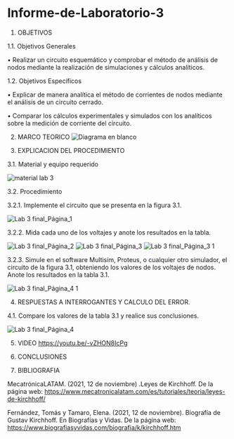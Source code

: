 # Informe-de-Laboratorio-3

1.	OBJETIVOS 

1.1.	Objetivos Generales 

•	Realizar un circuito esquemático y comprobar el método de análisis de nodos mediante la realización de simulaciones y cálculos analíticos. 

1.2.	Objetivos Específicos 

•	Explicar de manera analítica el método de corrientes de nodos mediante el análisis de un circuito cerrado. 

•	Comparar los cálculos experimentales y simulados con los analíticos sobre la medición de corriente del circuito. 

2.	MARCO TEORICO 
![Diagrama en blanco](https://user-images.githubusercontent.com/93899658/143959318-cbf3f104-a84a-446a-bca5-7dde742ec9e0.png)


3.	EXPLICACION DEL PROCEDIMIENTO 

3.1.	Material y equipo requerido 

![material lab 3](https://user-images.githubusercontent.com/93209004/143784719-1440f5ee-d2e7-4cfa-80ad-a2149eec1a5d.png)

3.2.	Procedimiento 

3.2.1.	Implemente el circuito que se presenta en la figura 3.1. 

![Lab 3 final_Página_1](https://user-images.githubusercontent.com/93209004/143785092-c6d19806-2547-4726-9aa8-b15de041a19e.jpg)

3.2.2.	Mida cada uno de los voltajes y anote los resultados en la tabla.

![Lab 3 final_Página_2](https://user-images.githubusercontent.com/93209004/143785109-97bcf668-ffec-421a-a103-f0fc120c7de4.jpg)
![Lab 3 final_Página_3](https://user-images.githubusercontent.com/93209004/143785124-54421119-d8a1-4584-884f-cdd228fb134d.jpg)
![Lab 3 final_Página_3 1](https://user-images.githubusercontent.com/93209004/143785128-bcb62bab-fe1e-444c-a213-493456963eb4.jpg)

3.2.3.	Simule en el software Multisim, Proteus, o cualquier otro simulador, el circuito de la figura 3.1, obteniendo los valores de los voltajes de nodos. Anote los resultados en la tabla 3.1.

![Lab 3 final_Página_4 1](https://user-images.githubusercontent.com/93209004/143785153-dfad4583-13d9-446c-97e1-570c226e7d6d.jpg)

4.	RESPUESTAS A INTERROGANTES Y CALCULO DEL ERROR.

4.1.	 Compare los valores de la tabla 3.1 y realice sus conclusiones.

![Lab 3 final_Página_4](https://user-images.githubusercontent.com/93209004/143785164-1edd8bb1-3b1a-467b-907f-19b11993fc8d.jpg)

5.	VIDEO
https://youtu.be/-vZHON8IcPg
6.	CONCLUSIONES

7.	BIBLIOGRAFIA

MecatrónicaLATAM. (2021, 12 de noviembre) .Leyes de Kirchhoff. De la página web: https://www.mecatronicalatam.com/es/tutoriales/teoria/leyes-de-kirchhoff/

Fernández, Tomás y Tamaro, Elena. (2021, 12 de noviembre). Biografía de Gustav Kirchhoff. En Biografías y Vidas. De la página web: https://www.biografiasyvidas.com/biografia/k/kirchhoff.htm
